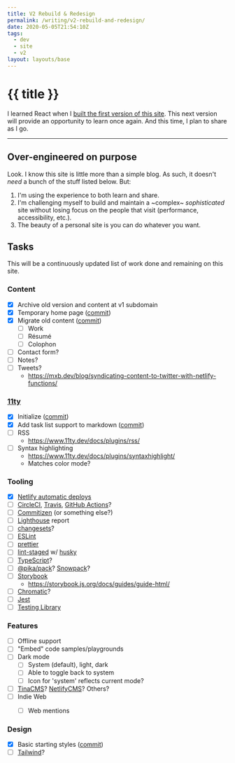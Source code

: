```yaml
---
title: V2 Rebuild & Redesign
permalink: /writing/v2-rebuild-and-redesign/
date: 2020-05-05T21:54:10Z
tags:
  - dev
  - site
  - v2
layout: layouts/base
---
```


# {{ title }}

I learned React when I [built the first version of this site][of-the-web]. This next version will provide an opportunity to learn once again. And this time, I plan to share as I go.

-----

## Over-engineered on purpose

Look. I know this site is little more than a simple blog. As such, it doesn't _need_ a bunch of the stuff listed below. But:

1. I'm using the experience to both learn and share.
1. I'm challenging myself to build and maintain a ~complex~ _sophisticated_ site without losing focus on the people that visit (performance, accessibility, etc.).
1. The beauty of a personal site is you can do whatever you want.

## Tasks

This will be a continuously updated list of work done and remaining on this site.

### Content

- [x] Archive old version and content at v1 subdomain
- [x] Temporary home page ([commit][c2])
- [x] Migrate old content ([commit][c2])
  - [ ] Work
  - [ ] Résumé
  - [ ] Colophon
- [ ] Contact form?
- [ ] Notes?
- [ ] Tweets?
  - https://mxb.dev/blog/syndicating-content-to-twitter-with-netlify-functions/

### [11ty]

  - [x] Initialize ([commit][c1])
  - [x] Add task list support to markdown ([commit][c4])
  - [ ] RSS
    - https://www.11ty.dev/docs/plugins/rss/
  - [ ] Syntax highlighting
    - https://www.11ty.dev/docs/plugins/syntaxhighlight/
    - Matches color mode?

### Tooling

- [x] [Netlify automatic deploys]
- [ ] [CircleCI], [Travis], [GitHub Actions]?
- [ ] [Commitizen] (or something else?)
- [ ] [Lighthouse] report
- [ ] [changesets]?
- [ ] [ESLint]
- [ ] [prettier]
- [ ] [lint-staged] w/ [husky]
- [ ] [TypeScript]?
- [ ] [@pika/pack]? [Snowpack]?
- [ ] [Storybook]
    - https://storybook.js.org/docs/guides/guide-html/
- [ ] [Chromatic]?
- [ ] [Jest]
- [ ] [Testing Library]

### Features

- [ ] Offline support
- [ ] "Embed" code samples/playgrounds
- [ ] Dark mode
    - [ ] System (default), light, dark
    - [ ] Able to toggle back to system
    - [ ] Icon for 'system' reflects current mode?
- [ ] [TinaCMS]? [NetlifyCMS]? Others?
- [ ] Indie Web
  - [ ] Web mentions
    

### Design

- [x] Basic starting styles ([commit][c3])
- [ ] [Tailwind]?

[of-the-web]: /writing/of-the-web/

[11ty]: https://www.11ty.dev/
[Netlify automatic deploys]: https://docs.netlify.com/site-deploys/create-deploys/#deploy-with-git
[CircleCI]: https://circleci.com/
[Travis]: https://travis-ci.org/
[GitHub Actions]: https://github.com/features/actions
[Commitizen]: http://commitizen.github.io/cz-cli/
[Lighthouse]: https://github.com/GoogleChrome/lighthouse-ci
[changesets]: https://github.com/atlassian/changesets
[ESLint]: https://eslint.org/
[prettier]: https://prettier.io/
[lint-staged]: https://github.com/okonet/lint-staged
[husky]: https://github.com/typicode/husky
[TypeScript]: https://www.typescriptlang.org/
[@pika/pack]: https://github.com/pikapkg/pack
[Snowpack]: https://www.snowpack.dev/
[Storybook]: https://storybook.js.org/
[Chromatic]: https://www.chromatic.com/
[Jest]: https://jestjs.io/
[Testing Library]: https://testing-library.com/
[TinaCMS]: https://tinacms.org/
[NetlifyCMS]: https://www.netlifycms.org/
[Tailwind]: https://tailwindcss.com/

[c1]: https://github.com/kylegach/kylegach.com/commit/a7e3d1f8a3f12aec0b77cb50b18045b048806a5e
[c2]: https://github.com/kylegach/kylegach.com/commit/09999f9ad4bbabcc375253dc20aee646279a2dbb
[c3]: https://github.com/kylegach/kylegach.com/commit/cae108d120aa565a465b5348a6d2bbdfb346dbea
[c4]: https://github.com/kylegach/kylegach.com/commit/9b6dce61d576f947b0750c8b99d72fdd9656aca5
